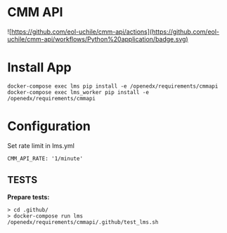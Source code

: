 # CMM API
![https://github.com/eol-uchile/cmm-api/actions](https://github.com/eol-uchile/cmm-api/workflows/Python%20application/badge.svg)

# Install App

    docker-compose exec lms pip install -e /openedx/requirements/cmmapi
    docker-compose exec lms_worker pip install -e /openedx/requirements/cmmapi

# Configuration

Set rate limit in lms.yml

    CMM_API_RATE: '1/minute'

## TESTS
**Prepare tests:**

    > cd .github/
    > docker-compose run lms /openedx/requirements/cmmapi/.github/test_lms.sh
